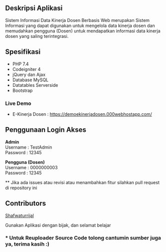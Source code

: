 ## Deskripsi Aplikasi

Sistem Informasi Data Kinerja Dosen Berbasis Web merupakan Sistem Informasi yang dapat digunakan untuk mengelola data kinerja dosen dan memudahkan pengguna (Dosen) untuk mendapatkan informasi data kinerja dosen yang saling terintegrasi.

## Spesifikasi

- PHP 7.4
- Codeigniter 4
- jQuery dan Ajax
- Database MySQL
- Datatables Serverside
- Bootstrap

### Live Demo

- E-Kinerja Dosen : <a href="https://demoekinerjadosen.000webhostapp.com/" target="_blank">https://demoekinerjadosen.000webhostapp.com/</a>

## Penggunaan Login Akses

<b>Admin</b>
<br/>
Username : TestAdmin
<br/>
Password : 12345

<b>Pengguna (Dosen)</b>
<br/>
Username : 0000000003
<br/>
Password : 12345

\*\* Jika ada issues atau revisi atau menambahkan fitur silahkan pull request di repository ini

## Contributors

<a href="www.linkedin.com/in/shafwatur-rijal-a46b39209" target="_blank">Shafwaturrijal</a>

Gunakan Aplikasi dengan bijak, dan selamat belajar

### \* Untuk Reuploader Source Code tolong cantumin sumber juga ya, terima kasih :)
